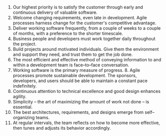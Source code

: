 1. Our highest priority is to satisfy the customer through early and continuous delivery of valuable software.
2. Welcome changing requirements, even late in development. Agile processes harness change for the customer's competitive advantage.
3. Deliver working software frequently, from a couple of weeks to a couple of months, with a preference to the shorter timescale.
4. Business people and developers must work together daily throughout the project.
5. Build projects around motivated individuals. Give them the environment and support they need, and trust them to get the job done.
6. The most efficient and effective method of conveying information to and within a development team is face–to–face conversation.
7. Working software is the primary measure of progress. 8. Agile processes promote sustainable development. The sponsors, developers, and users should be able to maintain a constant pace indefinitely.
8. Continuous attention to technical excellence and good design enhances agility.
9. Simplicity – the art of maximizing the amount of work not done – is essential.
10. The best architectures, requirements, and designs emerge from self–organizing teams.
11. At regular intervals, the team reflects on how to become more effective, then tunes and adjusts its behavior accordingly.